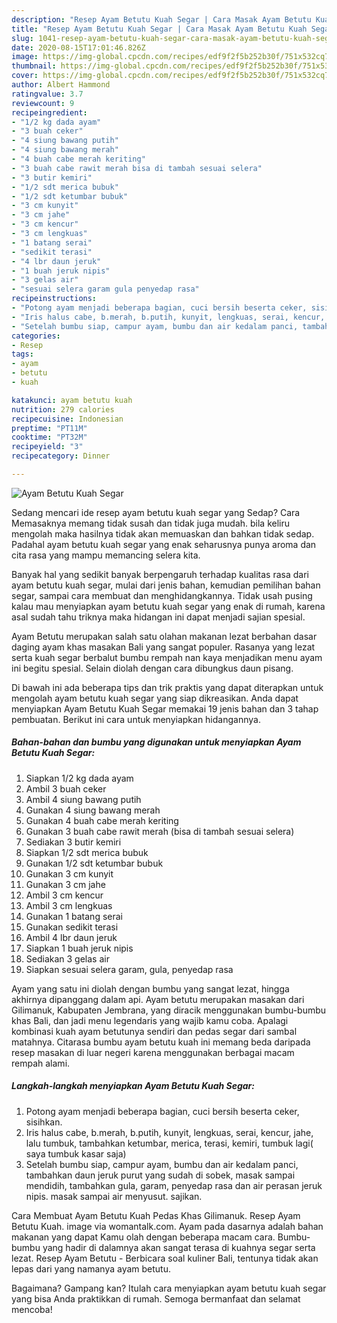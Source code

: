 ```yaml
---
description: "Resep Ayam Betutu Kuah Segar | Cara Masak Ayam Betutu Kuah Segar Yang Sempurna"
title: "Resep Ayam Betutu Kuah Segar | Cara Masak Ayam Betutu Kuah Segar Yang Sempurna"
slug: 1041-resep-ayam-betutu-kuah-segar-cara-masak-ayam-betutu-kuah-segar-yang-sempurna
date: 2020-08-15T17:01:46.826Z
image: https://img-global.cpcdn.com/recipes/edf9f2f5b252b30f/751x532cq70/ayam-betutu-kuah-segar-foto-resep-utama.jpg
thumbnail: https://img-global.cpcdn.com/recipes/edf9f2f5b252b30f/751x532cq70/ayam-betutu-kuah-segar-foto-resep-utama.jpg
cover: https://img-global.cpcdn.com/recipes/edf9f2f5b252b30f/751x532cq70/ayam-betutu-kuah-segar-foto-resep-utama.jpg
author: Albert Hammond
ratingvalue: 3.7
reviewcount: 9
recipeingredient:
- "1/2 kg dada ayam"
- "3 buah ceker"
- "4 siung bawang putih"
- "4 siung bawang merah"
- "4 buah cabe merah keriting"
- "3 buah cabe rawit merah bisa di tambah sesuai selera"
- "3 butir kemiri"
- "1/2 sdt merica bubuk"
- "1/2 sdt ketumbar bubuk"
- "3 cm kunyit"
- "3 cm jahe"
- "3 cm kencur"
- "3 cm lengkuas"
- "1 batang serai"
- "sedikit terasi"
- "4 lbr daun jeruk"
- "1 buah jeruk nipis"
- "3 gelas air"
- "sesuai selera garam gula penyedap rasa"
recipeinstructions:
- "Potong ayam menjadi beberapa bagian, cuci bersih beserta ceker, sisihkan."
- "Iris halus cabe, b.merah, b.putih, kunyit, lengkuas, serai, kencur, jahe, lalu tumbuk, tambahkan ketumbar, merica, terasi, kemiri, tumbuk lagi( saya tumbuk kasar saja)"
- "Setelah bumbu siap, campur ayam, bumbu dan air kedalam panci, tambahkan daun jeruk purut yang sudah di sobek, masak sampai mendidih, tambahkan gula, garam, penyedap rasa dan air perasan jeruk nipis. masak sampai air menyusut. sajikan."
categories:
- Resep
tags:
- ayam
- betutu
- kuah

katakunci: ayam betutu kuah 
nutrition: 279 calories
recipecuisine: Indonesian
preptime: "PT11M"
cooktime: "PT32M"
recipeyield: "3"
recipecategory: Dinner

---
```



![Ayam Betutu Kuah Segar](https://img-global.cpcdn.com/recipes/edf9f2f5b252b30f/751x532cq70/ayam-betutu-kuah-segar-foto-resep-utama.jpg)

Sedang mencari ide resep ayam betutu kuah segar yang Sedap? Cara Memasaknya memang tidak susah dan tidak juga mudah. bila keliru mengolah maka hasilnya tidak akan memuaskan dan bahkan tidak sedap. Padahal ayam betutu kuah segar yang enak seharusnya punya aroma dan cita rasa yang mampu memancing selera kita.

Banyak hal yang sedikit banyak berpengaruh terhadap kualitas rasa dari ayam betutu kuah segar, mulai dari jenis bahan, kemudian pemilihan bahan segar, sampai cara membuat dan menghidangkannya. Tidak usah pusing kalau mau menyiapkan ayam betutu kuah segar yang enak di rumah, karena asal sudah tahu triknya maka hidangan ini dapat menjadi sajian spesial.

Ayam Betutu merupakan salah satu olahan makanan lezat berbahan dasar daging ayam khas masakan Bali yang sangat populer. Rasanya yang lezat serta kuah segar berbalut bumbu rempah nan kaya menjadikan menu ayam ini begitu spesial. Selain diolah dengan cara dibungkus daun pisang.


Di bawah ini ada beberapa tips dan trik praktis yang dapat diterapkan untuk mengolah ayam betutu kuah segar yang siap dikreasikan. Anda dapat menyiapkan Ayam Betutu Kuah Segar memakai 19 jenis bahan dan 3 tahap pembuatan. Berikut ini cara untuk menyiapkan hidangannya.

<!--inarticleads1-->

##### Bahan-bahan dan bumbu yang digunakan untuk menyiapkan Ayam Betutu Kuah Segar:

1. Siapkan 1/2 kg dada ayam
1. Ambil 3 buah ceker
1. Ambil 4 siung bawang putih
1. Gunakan 4 siung bawang merah
1. Gunakan 4 buah cabe merah keriting
1. Gunakan 3 buah cabe rawit merah (bisa di tambah sesuai selera)
1. Sediakan 3 butir kemiri
1. Siapkan 1/2 sdt merica bubuk
1. Gunakan 1/2 sdt ketumbar bubuk
1. Gunakan 3 cm kunyit
1. Gunakan 3 cm jahe
1. Ambil 3 cm kencur
1. Ambil 3 cm lengkuas
1. Gunakan 1 batang serai
1. Gunakan sedikit terasi
1. Ambil 4 lbr daun jeruk
1. Siapkan 1 buah jeruk nipis
1. Sediakan 3 gelas air
1. Siapkan sesuai selera garam, gula, penyedap rasa


Ayam yang satu ini diolah dengan bumbu yang sangat lezat, hingga akhirnya dipanggang dalam api. Ayam betutu merupakan masakan dari Gilimanuk, Kabupaten Jembrana, yang diracik menggunakan bumbu-bumbu khas Bali, dan jadi menu legendaris yang wajib kamu coba. Apalagi kombinasi kuah ayam betutunya sendiri dan pedas segar dari sambal matahnya. Citarasa bumbu ayam betutu kuah ini memang beda daripada resep masakan di luar negeri karena menggunakan berbagai macam rempah alami. 

<!--inarticleads2-->

##### Langkah-langkah menyiapkan Ayam Betutu Kuah Segar:

1. Potong ayam menjadi beberapa bagian, cuci bersih beserta ceker, sisihkan.
1. Iris halus cabe, b.merah, b.putih, kunyit, lengkuas, serai, kencur, jahe, lalu tumbuk, tambahkan ketumbar, merica, terasi, kemiri, tumbuk lagi( saya tumbuk kasar saja)
1. Setelah bumbu siap, campur ayam, bumbu dan air kedalam panci, tambahkan daun jeruk purut yang sudah di sobek, masak sampai mendidih, tambahkan gula, garam, penyedap rasa dan air perasan jeruk nipis. masak sampai air menyusut. sajikan.


Cara Membuat Ayam Betutu Kuah Pedas Khas Gilimanuk. Resep Ayam Betutu Kuah. image via womantalk.com. Ayam pada dasarnya adalah bahan makanan yang dapat Kamu olah dengan beberapa macam cara. Bumbu-bumbu yang hadir di dalamnya akan sangat terasa di kuahnya segar serta lezat. Resep Ayam Betutu - Berbicara soal kuliner Bali, tentunya tidak akan lepas dari yang namanya ayam betutu. 

Bagaimana? Gampang kan? Itulah cara menyiapkan ayam betutu kuah segar yang bisa Anda praktikkan di rumah. Semoga bermanfaat dan selamat mencoba!

